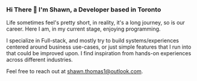### Hi There 👋 I'm Shawn, a Developer based in Toronto 

Life sometimes feel's pretty short, in reality, it's a long journey, so is our career. Here I am, in my current stage, enjoying programming. 

I specialize in Full-stack, and mostly try to build systems/experiences centered around business use-cases, or just simple features that I run into that could be improved upon. I find inspiration from hands-on experiences across different industries.


Feel free to reach out at [shawn.thomas1@outlook.com](mailto:shawn.thomas1@outlook.com).


<!--
**shawn-thomas/shawn-thomas** is a ✨ _special_ ✨ repository because its `README.md` (this file) appears on your GitHub profile.

Here are some ideas to get you started:

- 🔭 I’m currently working on ...
- 🌱 I’m currently learning ...
- 👯 I’m looking to collaborate on ...
- 🤔 I’m looking for help with ...
- 💬 Ask me about ...
- 📫 How to reach me: ...
- 😄 Pronouns: ...
- ⚡ Fun fact: ...
-->
